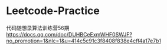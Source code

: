 # Leetcode-Practice

代码随想录算法训练营56期
https://docs.qq.com/doc/DUHBCeExmWHF0SWJF?no_promotion=1&nlc=1&u=414c5c91c3f8408f838e4cff4a17e7b1
